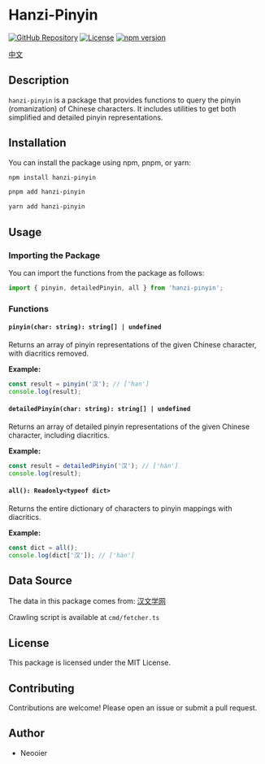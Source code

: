 # Hanzi-Pinyin

[![GitHub Repository](https://img.shields.io/badge/GitHub-Repository-blue?style=flat-square&logo=github)](https://github.com/neooier/hanzi-pinyin.git)
[![License](https://img.shields.io/github/license/neooier/hanzi-pinyin.svg?style=flat-square)](https://github.com/neooier/hanzi-pinyin/blob/main/LICENSE)
[![npm version](https://img.shields.io/npm/v/hanzi-pinyin.svg?style=flat-square)](https://www.npmjs.com/package/hanzi-pinyin)

[中文](README.md)

## Description
`hanzi-pinyin` is a package that provides functions to query the pinyin (romanization) of Chinese characters. It includes utilities to get both simplified and detailed pinyin representations.

## Installation
You can install the package using npm, pnpm, or yarn:

```bash
npm install hanzi-pinyin
```
```bash
pnpm add hanzi-pinyin
```
```bash
yarn add hanzi-pinyin
```

## Usage

### Importing the Package
You can import the functions from the package as follows:

```typescript
import { pinyin, detailedPinyin, all } from 'hanzi-pinyin';
```

### Functions

#### `pinyin(char: string): string[] | undefined`
Returns an array of pinyin representations of the given Chinese character, with diacritics removed.

**Example:**
```typescript
const result = pinyin('汉'); // ['han']
console.log(result);
```

#### `detailedPinyin(char: string): string[] | undefined`
Returns an array of detailed pinyin representations of the given Chinese character, including diacritics.

**Example:**
```typescript
const result = detailedPinyin('汉'); // ['hàn']
console.log(result);
```

#### `all(): Readonly<typeof dict>`
Returns the entire dictionary of characters to pinyin mappings with diacritics.

**Example:**
```typescript
const dict = all();
console.log(dict['汉']); // ['hàn']
```

## Data Source

The data in this package comes from: [汉文学网](https://zd.hwxnet.com/)

Crawling script is available at `cmd/fetcher.ts`

## License
This package is licensed under the MIT License.

## Contributing
Contributions are welcome! Please open an issue or submit a pull request.

## Author
- Neooier

